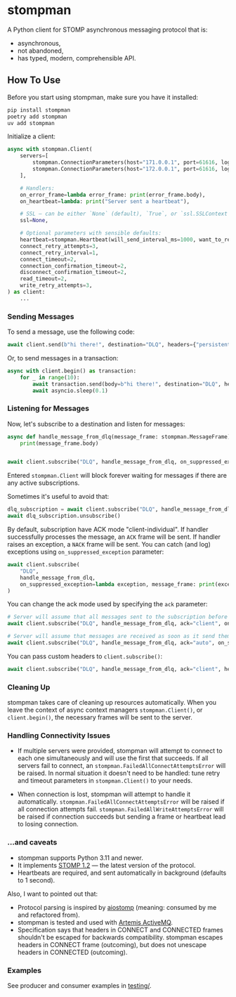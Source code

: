 # stompman

A Python client for STOMP asynchronous messaging protocol that is:

- asynchronous,
- not abandoned,
- has typed, modern, comprehensible API.

## How To Use

Before you start using stompman, make sure you have it installed:

```sh
pip install stompman
poetry add stompman
uv add stompman
```

Initialize a client:

```python
async with stompman.Client(
    servers=[
        stompman.ConnectionParameters(host="171.0.0.1", port=61616, login="user1", passcode="passcode1"),
        stompman.ConnectionParameters(host="172.0.0.1", port=61616, login="user2", passcode="passcode2"),
    ],

    # Handlers:
    on_error_frame=lambda error_frame: print(error_frame.body),
    on_heartbeat=lambda: print("Server sent a heartbeat"),

    # SSL — can be either `None` (default), `True`, or `ssl.SSLContext'
    ssl=None,

    # Optional parameters with sensible defaults:
    heartbeat=stompman.Heartbeat(will_send_interval_ms=1000, want_to_receive_interval_ms=1000),
    connect_retry_attempts=3,
    connect_retry_interval=1,
    connect_timeout=2,
    connection_confirmation_timeout=2,
    disconnect_confirmation_timeout=2,
    read_timeout=2,
    write_retry_attempts=3,
) as client:
    ...
```

### Sending Messages

To send a message, use the following code:

```python
await client.send(b"hi there!", destination="DLQ", headers={"persistent": "true"})
```

Or, to send messages in a transaction:

```python
async with client.begin() as transaction:
    for _ in range(10):
        await transaction.send(body=b"hi there!", destination="DLQ", headers={"persistent": "true"})
        await asyncio.sleep(0.1)
```

### Listening for Messages

Now, let's subscribe to a destination and listen for messages:

```python
async def handle_message_from_dlq(message_frame: stompman.MessageFrame) -> None:
    print(message_frame.body)


await client.subscribe("DLQ", handle_message_from_dlq, on_suppressed_exception=print)
```

Entered `stompman.Client` will block forever waiting for messages if there are any active subscriptions.

Sometimes it's useful to avoid that:

```python
dlq_subscription = await client.subscribe("DLQ", handle_message_from_dlq, on_suppressed_exception=print)
await dlq_subscription.unsubscribe()
```

By default, subscription have ACK mode "client-individual". If handler successfully processes the message, an `ACK` frame will be sent. If handler raises an exception, a `NACK` frame will be sent. You can catch (and log) exceptions using `on_suppressed_exception` parameter:

```python
await client.subscribe(
    "DLQ",
    handle_message_from_dlq,
    on_suppressed_exception=lambda exception, message_frame: print(exception, message_frame),
)
```

You can change the ack mode used by specifying the `ack` parameter:

```python
# Server will assume that all messages sent to the subscription before the ACK'ed message are received and processed:
await client.subscribe("DLQ", handle_message_from_dlq, ack="client", on_suppressed_exception=print)

# Server will assume that messages are received as soon as it send them to client:
await client.subscribe("DLQ", handle_message_from_dlq, ack="auto", on_suppressed_exception=print)
```

You can pass custom headers to `client.subscribe()`:

```python
await client.subscribe("DLQ", handle_message_from_dlq, ack="client", headers={"selector": "location = 'Europe'"}, on_suppressed_exception=print)
```

### Cleaning Up

stompman takes care of cleaning up resources automatically. When you leave the context of async context managers `stompman.Client()`, or `client.begin()`, the necessary frames will be sent to the server.

### Handling Connectivity Issues

- If multiple servers were provided, stompman will attempt to connect to each one simultaneously and will use the first that succeeds. If all servers fail to connect, an `stompman.FailedAllConnectAttemptsError` will be raised. In normal situation it doesn't need to be handled: tune retry and timeout parameters in `stompman.Client()` to your needs.

- When connection is lost, stompman will attempt to handle it automatically. `stompman.FailedAllConnectAttemptsError` will be raised if all connection attempts fail. `stompman.FailedAllWriteAttemptsError` will be raised if connection succeeds but sending a frame or heartbeat lead to losing connection.

### ...and caveats

- stompman supports Python 3.11 and newer.
- It implements [STOMP 1.2](https://stomp.github.io/stomp-specification-1.2.html) — the latest version of the protocol.
- Heartbeats are required, and sent automatically in background (defaults to 1 second).

Also, I want to pointed out that:

- Protocol parsing is inspired by [aiostomp](https://github.com/pedrokiefer/aiostomp/blob/3449dcb53f43e5956ccc7662bb5b7d76bc6ef36b/aiostomp/protocol.py) (meaning: consumed by me and refactored from).
- stompman is tested and used with [Artemis ActiveMQ](https://activemq.apache.org/components/artemis/).
- Specification says that headers in CONNECT and CONNECTED frames shouldn't be escaped for backwards compatibility. stompman escapes headers in CONNECT frame (outcoming), but does not unescape headers in CONNECTED (outcoming).

### Examples

See producer and consumer examples in [testing/](./testing/).
